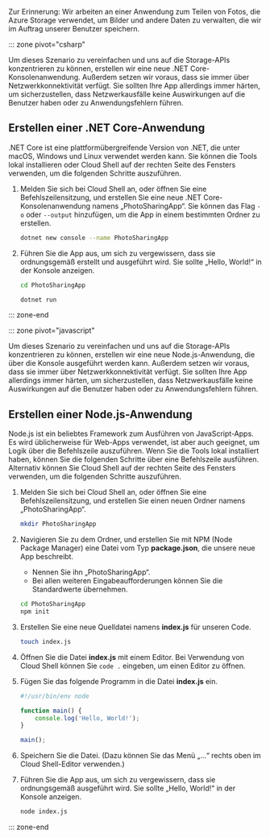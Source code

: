 Zur Erinnerung: Wir arbeiten an einer Anwendung zum Teilen von Fotos, die Azure Storage verwendet, um Bilder und andere Daten zu verwalten, die wir im Auftrag unserer Benutzer speichern.

::: zone pivot="csharp"

Um dieses Szenario zu vereinfachen und uns auf die Storage-APIs konzentrieren zu können, erstellen wir eine neue .NET Core-Konsolenanwendung. Außerdem setzen wir voraus, dass sie immer über Netzwerkkonnektivität verfügt. Sie sollten Ihre App allerdings immer härten, um sicherzustellen, dass Netzwerkausfälle keine Auswirkungen auf die Benutzer haben oder zu Anwendungsfehlern führen.

## <a name="create-a-net-core-application"></a>Erstellen einer .NET Core-Anwendung

.NET Core ist eine plattformübergreifende Version von .NET, die unter macOS, Windows und Linux verwendet werden kann. Sie können die Tools lokal installieren oder Cloud Shell auf der rechten Seite des Fensters verwenden, um die folgenden Schritte auszuführen. 

1. Melden Sie sich bei Cloud Shell an, oder öffnen Sie eine Befehlszeilensitzung, und erstellen Sie eine neue .NET Core-Konsolenanwendung namens „PhotoSharingApp“. Sie können das Flag `-o` oder `--output` hinzufügen, um die App in einem bestimmten Ordner zu erstellen.

    ```bash
    dotnet new console --name PhotoSharingApp
    ```

1. Führen Sie die App aus, um sich zu vergewissern, dass sie ordnungsgemäß erstellt und ausgeführt wird. Sie sollte „Hello, World!“ in der Konsole anzeigen.

    ```bash
    cd PhotoSharingApp
    
    dotnet run
    ```
::: zone-end

::: zone pivot="javascript"

Um dieses Szenario zu vereinfachen und uns auf die Storage-APIs konzentrieren zu können, erstellen wir eine neue Node.js-Anwendung, die über die Konsole ausgeführt werden kann. Außerdem setzen wir voraus, dass sie immer über Netzwerkkonnektivität verfügt. Sie sollten Ihre App allerdings immer härten, um sicherzustellen, dass Netzwerkausfälle keine Auswirkungen auf die Benutzer haben oder zu Anwendungsfehlern führen.

## <a name="create-a-nodejs-application"></a>Erstellen einer Node.js-Anwendung

Node.js ist ein beliebtes Framework zum Ausführen von JavaScript-Apps. Es wird üblicherweise für Web-Apps verwendet, ist aber auch geeignet, um Logik über die Befehlszeile auszuführen. Wenn Sie die Tools lokal installiert haben, können Sie die folgenden Schritte über eine Befehlszeile ausführen. Alternativ können Sie Cloud Shell auf der rechten Seite des Fensters verwenden, um die folgenden Schritte auszuführen.

1. Melden Sie sich bei Cloud Shell an, oder öffnen Sie eine Befehlszeilensitzung, und erstellen Sie einen neuen Ordner namens „PhotoSharingApp“.

    ```bash
    mkdir PhotoSharingApp
    ```

1. Navigieren Sie zu dem Ordner, und erstellen Sie mit NPM (Node Package Manager) eine Datei vom Typ **package.json**, die unsere neue App beschreibt.
    - Nennen Sie ihn „PhotoSharingApp“.
    - Bei allen weiteren Eingabeaufforderungen können Sie die Standardwerte übernehmen.

    ```bash
    cd PhotoSharingApp
    npm init
    ```

1. Erstellen Sie eine neue Quelldatei namens **index.js** für unseren Code.

    ```bash
    touch index.js
    ```

1. Öffnen Sie die Datei **index.js** mit einem Editor. Bei Verwendung von Cloud Shell können Sie `code .` eingeben, um einen Editor zu öffnen.

1. Fügen Sie das folgende Programm in die Datei **index.js** ein.

    ```javascript
    #!/usr/bin/env node
    
    function main() {
        console.log('Hello, World!');
    }
    
    main();
    ```
1. Speichern Sie die Datei. (Dazu können Sie das Menü „...“ rechts oben im Cloud Shell-Editor verwenden.)

1. Führen Sie die App aus, um sich zu vergewissern, dass sie ordnungsgemäß ausgeführt wird. Sie sollte „Hello, World!“ in der Konsole anzeigen.

    ```bash
    node index.js
    ```

::: zone-end